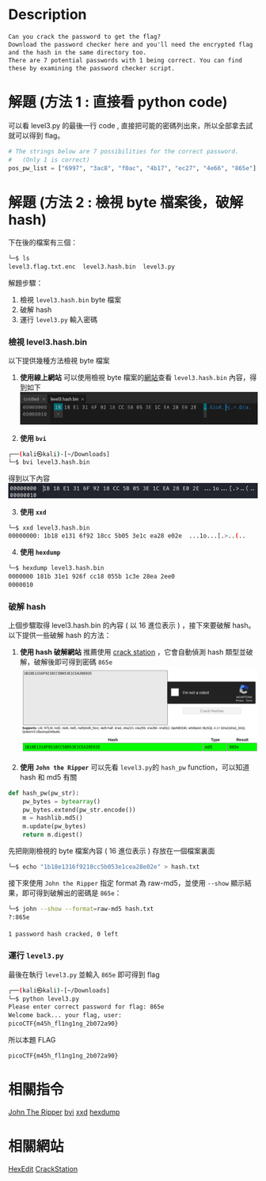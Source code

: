 # Description
```text
Can you crack the password to get the flag?
Download the password checker here and you'll need the encrypted flag and the hash in the same directory too.
There are 7 potential passwords with 1 being correct. You can find these by examining the password checker script.
```


# 解題 (方法 1 : 直接看 python code)
可以看 level3.py 的最後一行 code , 直接把可能的密碼列出來，所以全部拿去試就可以得到 flag。  
```python
# The strings below are 7 possibilities for the correct password. 
#   (Only 1 is correct)
pos_pw_list = ["6997", "3ac8", "f0ac", "4b17", "ec27", "4e66", "865e"]
```

# 解題 (方法 2 : 檢視 byte 檔案後，破解 hash)
下在後的檔案有三個：
```bash
└─$ ls
level3.flag.txt.enc  level3.hash.bin  level3.py
```
解題步驟：
1. 檢視 `level3.hash.bin` byte 檔案
2. 破解 hash
3. 運行 `level3.py` 輸入密碼

### 檢視 level3.hash.bin
以下提供幾種方法檢視 byte 檔案

1. **使用線上網站**
可以使用檢視 byte 檔案的[網站](https://hexed.it/)查看 `level3.hash.bin` 內容，得到如下
![hex editor](../assets/PW_Crack3__1.png)

2. **使用 `bvi`**
```bash
┌──(kali㉿kali)-[~/Downloads]
└─$ bvi level3.hash.bin 
```
得到以下內容
![hex editor](../assets/PW_Crack3__3.jpg)

3. **使用 `xxd`**
```bash
└─$ xxd level3.hash.bin 
00000000: 1b18 e131 6f92 18cc 5b05 3e1c ea28 e02e  ...1o...[.>..(..
```

4. **使用 `hexdump`**
```bash
└─$ hexdump level3.hash.bin 
0000000 181b 31e1 926f cc18 055b 1c3e 28ea 2ee0
0000010
```

### 破解 hash
上個步驟取得 level3.hash.bin 的內容 ( 以 16 進位表示 ) ，接下來要破解 hash。以下提供一些破解 hash 的方法：

1. **使用 hash 破解網站**
推薦使用 [crack station](https://crackstation.net/) ，它會自動偵測 hash 類型並破解，破解後即可得到密碼 `865e`
![password](../assets/PW_Crack3__2.png)

2. **使用 `John the Ripper`**
可以先看 `level3.py`的 `hash_pw` function，可以知道 hash 和 md5 有關
```python
def hash_pw(pw_str):
    pw_bytes = bytearray()
    pw_bytes.extend(pw_str.encode())
    m = hashlib.md5()
    m.update(pw_bytes)
    return m.digest()
```
先把剛剛檢視的 byte 檔案內容 ( 16 進位表示 ) 存放在一個檔案裏面
```bash
└─$ echo "1b18e1316f9218cc5b053e1cea28e02e" > hash.txt
```
接下來使用 `John the Ripper` 指定 format 為 raw-md5，並使用 `--show` 顯示結果，即可得到破解出的密碼是 `865e`：
```bash
└─$ john --show --format=raw-md5 hash.txt             
?:865e

1 password hash cracked, 0 left
```


### 運行 `level3.py`
最後在執行 `level3.py` 並輸入 `865e` 即可得到 flag
```bash
┌──(kali㉿kali)-[~/Downloads]
└─$ python level3.py
Please enter correct password for flag: 865e
Welcome back... your flag, user:
picoCTF{m45h_fl1ng1ng_2b072a90}
```

<!-- flag -->
所以本題 FLAG 
```text
picoCTF{m45h_fl1ng1ng_2b072a90}
```


# 相關指令
[John The Ripper](../Info/John%20the%20Ripper.md)
[bvi](../Info/bvi.md)
[xxd](../Info/xxd.md)
[hexdump](../Info/hexdump.md)

# 相關網站
[HexEdit](https://hexed.it/)
[CrackStation](https://crackstation.net/)
